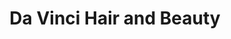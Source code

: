---
title: "Da Vinci Hair and Beauty"
url: /bradford/da-vinci-hair-and-beauty/
shop: hairdresser
---